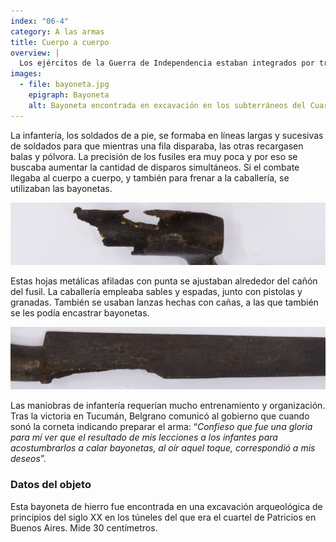 ```yaml
---
index: "06-4"
category: A las armas
title: Cuerpo a cuerpo
overview: |
  Los ejércitos de la Guerra de Independencia estaban integrados por tres armas: infantería, caballería y artillería. Equiparlas, entrenarlas y hacerlas eficaces fue uno de los mayores desafíos para los jefes militares de la época.
images:
  - file: bayoneta.jpg
    epigraph: Bayoneta
    alt: Bayoneta encontrada en excavación en los subterráneos del Cuartel de Patricios. Se trata de un arma blanca muy afilada que se acopla al extremo del cañón del fusil o carabina y se usa como lanza para combatir cuerpo a cuerpo. Mide 30 centímetros de largo. Es de hierro con base chata y punta redondeada. En su parte más ancha lleva un cilindro enroscado al interior para poder sujetarla al fusil.
---
```


La infantería, los soldados de a pie, se formaba en líneas largas y sucesivas de soldados para que mientras una fila disparaba, las otras recargasen balas y pólvora. La precisión de los fusiles era muy poca y por eso se buscaba aumentar la cantidad de disparos simultáneos. Si el combate llegaba al cuerpo a cuerpo, y también para frenar a la caballería, se utilizaban las bayonetas.

![](./eje06-4-a.jpg)

Estas hojas metálicas afiladas con punta se ajustaban alrededor del cañón del fusil. La caballería empleaba sables y espadas, junto con pistolas y granadas. También se usaban lanzas hechas con cañas, a las que también se les podía encastrar bayonetas.

![](./eje06-4-b.jpg)

Las maniobras de infantería requerían mucho entrenamiento y organización. Tras la victoria en Tucumán, Belgrano comunicó al gobierno que cuando sonó la corneta indicando preparar el arma: 
“*Confieso que fue una gloria para mí ver que el resultado de mis lecciones a los infantes para acostumbrarlos a calar bayonetas, al oír aquel toque, correspondió a mis deseos*”.

### Datos del objeto

Esta bayoneta de hierro fue encontrada en una excavación arqueológica de principios del siglo XX en los túneles del que era el cuartel de Patricios en Buenos Aires. Mide 30 centímetros.

